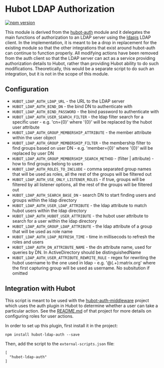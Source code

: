 # Hubot LDAP Authorization

[![npm version](https://badge.fury.io/js/hubot-ldap-auth.svg)](https://badge.fury.io/js/hubot-ldap-auth)

This module is derived from the [hubot-auth](https://github.com/hubot-scripts/hubot-auth) module and it delegates the main functions of authorization to an LDAP server using the [ldapjs](http://ldapjs.org/client.html) LDAP client.  In the implementation, it is meant to be a drop in replacement for the existing module so that the other integrations that exist around hubot-auth can continue to function properly.  All modifying actions have been removed from the auth client so that the LDAP server can act as a service providing authorization details to Hubot, rather than providing Hubot ability to do such modifications.  Theoretically, this would be a separate script to do such an integration, but it is not in the scope of this module.

## Configuration

* `HUBOT_LDAP_AUTH_LDAP_URL` - the URL to the LDAP server
* `HUBOT_LDAP_AUTH_BIND_DN` - the bind DN to authenticate with
* `HUBOT_LDAP_AUTH_BIND_PASSWORD` - the bind password to authenticate with
* `HUBOT_LDAP_AUTH_USER_SEARCH_FILTER` - the ldap filter search for a specific user - e.g. 'cn={0}' where '{0}' will be replaced by the hubot user attribute
* `HUBOT_LDAP_AUTH_GROUP_MEMBERSHIP_ATTRIBUTE` - the member attribute within the user object
* `HUBOT_LDAP_AUTH_GROUP_MEMBERSHIP_FILTER` - the membership filter to find groups based on user DN - e.g. 'member={0}' where '{0}' will be replaced by user DN
* `HUBOT_LDAP_AUTH_GROUP_MEMBERSHIP_SEARCH_METHOD` - (filter | attribute) - how to find groups belong to users
* `HUBOT_LDAP_AUTH_ROLES_TO_INCLUDE` - comma separated group names that will be used as roles, all the rest of the groups will be filtered out
* `HUBOT_LDAP_AUTH_USE_ONLY_LISTENER_ROLES` - if true, groups will be filtered by all listener options, all the rest of the groups will be filtered out
* `HUBOT_LDAP_AUTH_SEARCH_BASE_DN` - search DN to start finding users and groups within the ldap directory
* `HUBOT_LDAP_AUTH_USER_LDAP_ATTRIBUTE` - the ldap attribute to match hubot users within the ldap directory
* `HUBOT_LDAP_AUTH_HUBOT_USER_ATTRIBUTE` - the hubot user attribute to search for a user within the ldap directory
* `HUBOT_LDAP_AUTH_GROUP_LDAP_ATTRIBUTE` - the ldap attribute of a group that will be used as role name
* `HUBOT_LDAP_AUTH_LDAP_REFRESH_TIME` - time in millisecods to refresh the roles and users
* `HUBOT_LDAP_AUTH_DN_ATTRIBUTE_NAME` - the dn attribute name, used for queries by DN. In ActiveDirectory should be distinguishedName
* `HUBOT_LDAP_AUTH_USER_ATTRIBUTE_REWRITE_RULE` - regex for rewriting the hubot username to the one used in ldap - e.g. '@(.+):matrix.org' where the first capturing group will be used as username. No subsitution if omitted

## Integration with Hubot

This script is meant to be used with the [hubot-auth-middleware](https://github.com/HelloFax/hubot-auth-middleware) project which uses the auth plugin in Hubot to determine whether a user can take a particular action.  See the [README.md](https://github.com/HelloFax/hubot-auth-middleware/blob/master/README.md) of that project for more details on configuring roles for user actions.

In order to set up this plugin, first install it in the project:

    npm install hubot-ldap-auth --save

Then, add the script to the `external-scripts.json` file:

    [
      "hubot-ldap-auth"
    ]